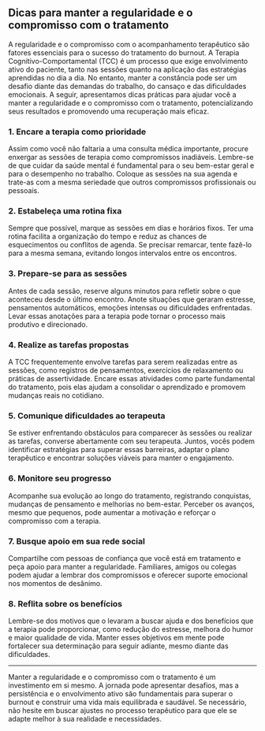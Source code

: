 
## Dicas para manter a regularidade e o compromisso com o tratamento

A regularidade e o compromisso com o acompanhamento terapêutico são fatores essenciais para o sucesso do tratamento do burnout. A Terapia Cognitivo-Comportamental (TCC) é um processo que exige envolvimento ativo do paciente, tanto nas sessões quanto na aplicação das estratégias aprendidas no dia a dia. No entanto, manter a constância pode ser um desafio diante das demandas do trabalho, do cansaço e das dificuldades emocionais. A seguir, apresentamos dicas práticas para ajudar você a manter a regularidade e o compromisso com o tratamento, potencializando seus resultados e promovendo uma recuperação mais eficaz.

### 1. **Encare a terapia como prioridade**

Assim como você não faltaria a uma consulta médica importante, procure enxergar as sessões de terapia como compromissos inadiáveis. Lembre-se de que cuidar da saúde mental é fundamental para o seu bem-estar geral e para o desempenho no trabalho. Coloque as sessões na sua agenda e trate-as com a mesma seriedade que outros compromissos profissionais ou pessoais.

### 2. **Estabeleça uma rotina fixa**

Sempre que possível, marque as sessões em dias e horários fixos. Ter uma rotina facilita a organização do tempo e reduz as chances de esquecimentos ou conflitos de agenda. Se precisar remarcar, tente fazê-lo para a mesma semana, evitando longos intervalos entre os encontros.

### 3. **Prepare-se para as sessões**

Antes de cada sessão, reserve alguns minutos para refletir sobre o que aconteceu desde o último encontro. Anote situações que geraram estresse, pensamentos automáticos, emoções intensas ou dificuldades enfrentadas. Levar essas anotações para a terapia pode tornar o processo mais produtivo e direcionado.

### 4. **Realize as tarefas propostas**

A TCC frequentemente envolve tarefas para serem realizadas entre as sessões, como registros de pensamentos, exercícios de relaxamento ou práticas de assertividade. Encare essas atividades como parte fundamental do tratamento, pois elas ajudam a consolidar o aprendizado e promovem mudanças reais no cotidiano.

### 5. **Comunique dificuldades ao terapeuta**

Se estiver enfrentando obstáculos para comparecer às sessões ou realizar as tarefas, converse abertamente com seu terapeuta. Juntos, vocês podem identificar estratégias para superar essas barreiras, adaptar o plano terapêutico e encontrar soluções viáveis para manter o engajamento.

### 6. **Monitore seu progresso**

Acompanhe sua evolução ao longo do tratamento, registrando conquistas, mudanças de pensamento e melhorias no bem-estar. Perceber os avanços, mesmo que pequenos, pode aumentar a motivação e reforçar o compromisso com a terapia.

### 7. **Busque apoio em sua rede social**

Compartilhe com pessoas de confiança que você está em tratamento e peça apoio para manter a regularidade. Familiares, amigos ou colegas podem ajudar a lembrar dos compromissos e oferecer suporte emocional nos momentos de desânimo.

### 8. **Reflita sobre os benefícios**

Lembre-se dos motivos que o levaram a buscar ajuda e dos benefícios que a terapia pode proporcionar, como redução do estresse, melhora do humor e maior qualidade de vida. Manter esses objetivos em mente pode fortalecer sua determinação para seguir adiante, mesmo diante das dificuldades.

---

Manter a regularidade e o compromisso com o tratamento é um investimento em si mesmo. A jornada pode apresentar desafios, mas a persistência e o envolvimento ativo são fundamentais para superar o burnout e construir uma vida mais equilibrada e saudável. Se necessário, não hesite em buscar ajustes no processo terapêutico para que ele se adapte melhor à sua realidade e necessidades.
```
